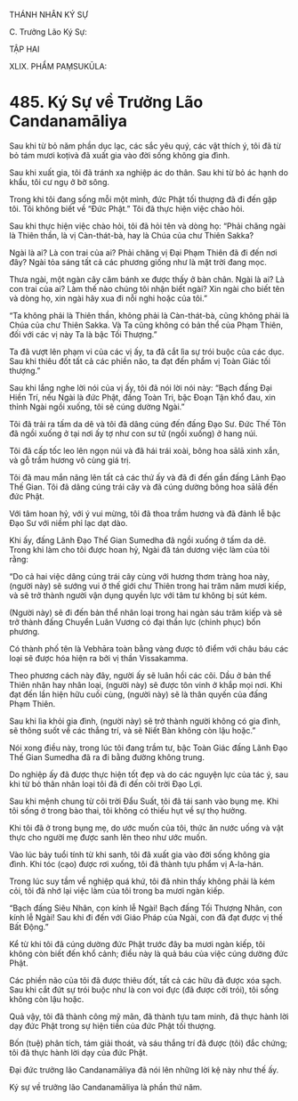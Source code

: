 THÁNH NHÂN KÝ SỰ

C. Trưởng Lão Ký Sự:

TẬP HAI

XLIX. PHẨM PAṂSUKŪLA:

# 485. Ký Sự về Trưởng Lão Candanamāliya

Sau khi từ bỏ năm phần dục lạc, các sắc yêu quý, các vật thích ý, tôi đã từ bỏ tám mươi koṭivà đã xuất gia vào đời sống không gia đình.

Sau khi xuất gia, tôi đã tránh xa nghiệp ác do thân. Sau khi từ bỏ ác hạnh do khẩu, tôi cư ngụ ở bờ sông.

Trong khi tôi đang sống mỗi một mình, đức Phật tối thượng đã đi đến gặp tôi. Tôi không biết về “Đức Phật.” Tôi đã thực hiện việc chào hỏi.

Sau khi thực hiện việc chào hỏi, tôi đã hỏi tên và dòng họ: “Phải chăng ngài là Thiên thần, là vị Càn-thát-bà, hay là Chúa của chư Thiên Sakka?

Ngài là ai? Là con trai của ai? Phải chăng vị Đại Phạm Thiên đã đi đến nơi đây? Ngài tỏa sáng tất cả các phương giống như là mặt trời đang mọc.

Thưa ngài, một ngàn cây căm bánh xe được thấy ở bàn chân. Ngài là ai? Là con trai của ai? Làm thế nào chúng tôi nhận biết ngài? Xin ngài cho biết tên và dòng họ, xin ngài hãy xua đi nỗi nghi hoặc của tôi.”

“Ta không phải là Thiên thần, không phải là Càn-thát-bà, cũng không phải là Chúa của chư Thiên Sakka. Và Ta cũng không có bản thể của Phạm Thiên, đối với các vị này Ta là bậc Tối Thượng.”

Ta đã vượt lên phạm vi của các vị ấy, ta đã cắt lìa sự trói buộc của các dục. Sau khi thiêu đốt tất cả các phiền não, ta đạt đến phẩm vị Toàn Giác tối thượng.”

Sau khi lắng nghe lời nói của vị ấy, tôi đã nói lời nói này: “Bạch đấng Đại Hiền Trí, nếu Ngài là đức Phật, đấng Toàn Tri, bậc Đoạn Tận khổ đau, xin thỉnh Ngài ngồi xuống, tôi sẽ cúng dường Ngài.”

Tôi đã trải ra tấm da dê và tôi đã dâng cúng đến đấng Đạo Sư. Đức Thế Tôn đã ngồi xuống ở tại nơi ấy tợ như con sư tử (ngồi xuống) ở hang núi.

Tôi đã cấp tốc leo lên ngọn núi và đã hái trái xoài, bông hoa sālā xinh xắn, và gỗ trầm hương vô cùng giá trị.

Tôi đã mau mắn nâng lên tất cả các thứ ấy và đã đi đến gần đấng Lãnh Đạo Thế Gian. Tôi đã dâng cúng trái cây và đã cúng dường bông hoa sālā đến đức Phật.

Với tâm hoan hỷ, với ý vui mừng, tôi đã thoa trầm hương và đã đảnh lễ bậc Đạo Sư với niềm phỉ lạc dạt dào.

Khi ấy, đấng Lãnh Đạo Thế Gian Sumedha đã ngồi xuống ở tấm da dê. Trong khi làm cho tôi được hoan hỷ, Ngài đã tán dương việc làm của tôi rằng:

“Do cả hai việc dâng cúng trái cây cùng với hương thơm tràng hoa này, (người này) sẽ sướng vui ở thế giới chư Thiên trong hai trăm năm mươi kiếp, và sẽ trở thành người vận dụng quyền lực với tâm tư không bị sút kém.

(Người này) sẽ đi đến bản thể nhân loại trong hai ngàn sáu trăm kiếp và sẽ trở thành đấng Chuyển Luân Vương có đại thần lực (chinh phục) bốn phương.

Có thành phố tên là Vebhāra toàn bằng vàng được tô điểm với châu báu các loại sẽ được hóa hiện ra bởi vị thần Vissakamma.

Theo phương cách này đây, người ấy sẽ luân hồi các cõi. Dầu ở bản thể Thiên nhân hay nhân loại, (người này) sẽ được tôn vinh ở khắp mọi nơi. Khi đạt đến lần hiện hữu cuối cùng, (người này) sẽ là thân quyến của đấng Phạm Thiên.

Sau khi lìa khỏi gia đình, (người này) sẽ trở thành người không có gia đình, sẽ thông suốt về các thắng trí, và sẽ Niết Bàn không còn lậu hoặc.”

Nói xong điều này, trong lúc tôi đang trầm tư, bậc Toàn Giác đấng Lãnh Đạo Thế Gian Sumedha đã ra đi bằng đường không trung.

Do nghiệp ấy đã được thực hiện tốt đẹp và do các nguyện lực của tác ý, sau khi từ bỏ thân nhân loại tôi đã đi đến cõi trời Đạo Lợi.

Sau khi mệnh chung từ cõi trời Đẩu Suất, tôi đã tái sanh vào bụng mẹ. Khi tôi sống ở trong bào thai, tôi không có thiếu hụt về sự thọ hưởng.

Khi tôi đã ở trong bụng mẹ, do ước muốn của tôi, thức ăn nước uống và vật thực cho người mẹ được sanh lên theo như ước muốn.

Vào lúc bảy tuổi tính từ khi sanh, tôi đã xuất gia vào đời sống không gia đình. Khi tóc (cạo) được rơi xuống, tôi đã thành tựu phẩm vị A-la-hán.

Trong lúc suy tầm về nghiệp quá khứ, tôi đã nhìn thấy không phải là kém cỏi, tôi đã nhớ lại việc làm của tôi trong ba mươi ngàn kiếp.

“Bạch đấng Siêu Nhân, con kính lễ Ngài! Bạch đấng Tối Thượng Nhân, con kính lễ Ngài! Sau khi đi đến với Giáo Pháp của Ngài, con đã đạt được vị thế Bất Động.”

Kể từ khi tôi đã cúng dường đức Phật trước đây ba mươi ngàn kiếp, tôi không còn biết đến khổ cảnh; điều này là quả báu của việc cúng dường đức Phật.

Các phiền não của tôi đã được thiêu đốt, tất cả các hữu đã được xóa sạch. Sau khi cắt đứt sự trói buộc như là con voi đực (đã được cởi trói), tôi sống không còn lậu hoặc.

Quả vậy, tôi đã thành công mỹ mãn, đã thành tựu tam minh, đã thực hành lời dạy đức Phật trong sự hiện tiền của đức Phật tối thượng.

Bốn (tuệ) phân tích, tám giải thoát, và sáu thắng trí đã được (tôi) đắc chứng; tôi đã thực hành lời dạy của đức Phật.

Đại đức trưởng lão Candanamāliya đã nói lên những lời kệ này như thế ấy.

Ký sự về trưởng lão Candanamāliya là phần thứ năm.
